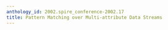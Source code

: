 ```yaml
---
anthology_id: 2002.spire_conference-2002.17
title: Pattern Matching over Multi-attribute Data Streams
---
```

